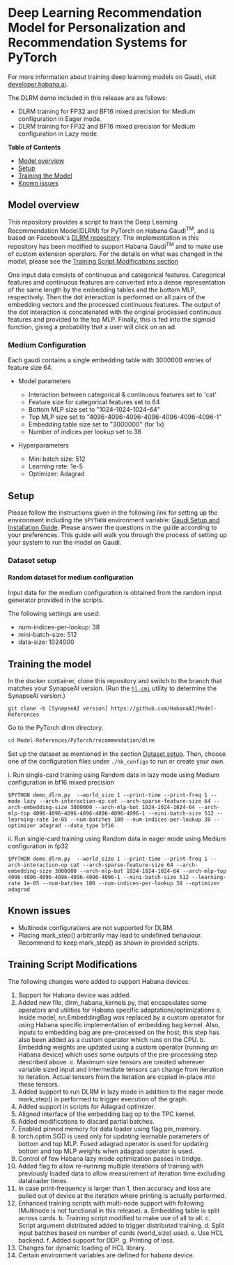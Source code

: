 # Deep Learning Recommendation Model for Personalization and Recommendation Systems for PyTorch

For more information about training deep learning models on Gaudi, visit [developer.habana.ai](https://developer.habana.ai/resources/).

The DLRM demo included in this release are as follows:
- DLRM training for FP32 and BF16 mixed precision for Medium configuration in Eager mode.
- DLRM training for FP32 and BF16 mixed precision for Medium configuration in Lazy mode.

**Table of Contents**
* [Model overview](#model-overview)
* [Setup](#setup)
* [Training the Model](#training-the-model)
* [Known issues](#known-issues)

## Model overview
This repository provides a script to train the Deep Learning Recommendation Model(DLRM) for PyTorch on Habana Gaudi<sup>TM</sup>, and is based on Facebook's [DLRM repository](https://github.com/facebookresearch/dlrm). The implementation in this repository has been modified to support Habana Gaudi<sup>TM</sup> and to make use of custom extension operators. For the details on what was changed in the model, please see the [Training Script Modifications section](#training-script-modifications)

One input data consists of continuous and categorical features. Categorical features and continuous features are converted into a dense representation of the same length by the embedding tables and the bottom MLP, respectively. Then the dot interaction is performed on all pairs of the embedding vectors and the processed continuous features. The output of the dot interaction is concatenated with the original processed continuous features and provided to the top MLP. Finally, this is fed into the sigmoid function, giving a probability that a user will click on an ad.

### Medium Configuration
Each gaudi contains a single embedding table with 3000000 entries of feature size 64.
- Model parameters
    - Interaction between categorical & continuous features set to 'cat'
    - Feature size for categorical features set to 64
    - Bottom MLP size set to "1024-1024-1024-64"
    - Top MLP size set to "4096-4096-4096-4096-4096-4096-4096-1"
    - Embedding table size set to "3000000" (for 1x)
    - Number of indices per lookup set to 38

- Hyperparameters
    - Mini batch size: 512
    - Learning rate: 1e-5
    - Optimizer: Adagrad

## Setup
Please follow the instructions given in the following link for setting up the
environment including the `$PYTHON` environment variable: [Gaudi Setup and
Installation Guide](https://github.com/HabanaAI/Setup_and_Install). Please
answer the questions in the guide according to your preferences. This guide will
walk you through the process of setting up your system to run the model on
Gaudi.

### Dataset setup

#### Random dataset for medium configuration
Input data for the medium configuration is obtained from the random input generator provided in the scripts.

The following settings are used:
- num-indices-per-lookup: 38
- mini-batch-size: 512
- data-size: 1024000

## Training the model

In the docker container, clone this repository and switch to the branch that
matches your SynapseAI version. (Run the
[`hl-smi`](https://docs.habana.ai/en/latest/System_Management_Tools_Guide/System_Management_Tools.html#hl-smi-utility-options)
utility to determine the SynapseAI version.)

```
git clone -b [SynapseAI version] https://github.com/HabanaAI/Model-References
```
Go to the PyTorch dlrm directory.
```bash
cd Model-References/PyTorch/recommendation/dlrm
```
Set up the dataset as mentioned in the section [Dataset setup](#dataset-setup). Then, choose one of the configuration files under `./hb_configs` to run or create your own.

i. Run single-card training using Random data in lazy mode using Medium configuration in bf16 mixed precision
```
$PYTHON demo_dlrm.py  --world_size 1 --print-time --print-freq 1 --mode lazy --arch-interaction-op cat --arch-sparse-feature-size 64 --arch-embedding-size 3000000 --arch-mlp-bot 1024-1024-1024-64 --arch-mlp-top 4096-4096-4096-4096-4096-4096-4096-1 --mini-batch-size 512 --learning-rate 1e-05 --num-batches 100 --num-indices-per-lookup 38 --optimizer adagrad --data_type bf16
```
ii. Run single-card training using Random data in eager mode using Medium configuration in fp32
```
$PYTHON demo_dlrm.py  --world_size 1 --print-time --print-freq 1 --arch-interaction-op cat --arch-sparse-feature-size 64 --arch-embedding-size 3000000 --arch-mlp-bot 1024-1024-1024-64 --arch-mlp-top 4096-4096-4096-4096-4096-4096-4096-1 --mini-batch-size 512 --learning-rate 1e-05 --num-batches 100 --num-indices-per-lookup 38 --optimizer adagrad
```

## Known issues
- Multinode configurations are not supported for DLRM.
- Placing mark_step() arbitrarily may lead to undefined behaviour. Recommend to keep mark_step() as shown in provided scripts.

## Training Script Modifications
The following changes were added to support Habana devices:

1. Support for Habana device was added.
2. Added new file, dlrm_habana_kernels.py, that encapsulates some operators
   and utilities for Habana specific adaptations/optimizations
    a. Inside model, nn.EmbeddingBag was replaced by a custom operator for
    using Habana specific implementation of embedding bag kernel. Also,
    inputs to embedding bag are pre-processed on the host; this step has
    also been added as a custom operator which runs on the CPU.
    b. Embedding weights are updated using a custom
    operator (running on Habana device) which uses some outputs of the
    pre-processing step described above.
    c. Maximum size tensors are created wherever variable sized input and
    intermediate tensors can change from iteration to iteration. Actual
    tensors from the iteration are copied in-place into these tensors.
3. Added support to run DLRM in lazy mode in addition to the eager mode.
   mark_step() is performed to trigger execution of the graph.
4. Added support in scripts for Adagrad optimizer.
5. Aligned interface of the embedding bag op to the TPC kernel.
6. Added modifications to discard partial batches.
7. Enabled pinned memory for data loader using flag pin_memory.
8. torch.optim.SGD is used only for updating learnable parameters of
    bottom and top MLP. Fused adagrad operator is used for updating bottom and top MLP weights when adagrad operator is used.
9. Control of few Habana lazy mode optimization passes in bridge.
10. Added flag to allow re-running multiple iterations of training with previously
    loaded data to allow measurement of iteration time excluding dataloader times.
11. In case print-frequency is larger than 1, then accuracy and loss are pulled out
    of device at the iteration where printing is actually performed.
12. Enhanced training scripts with multi-node support with following (Multinode is not functional in this release):
    a. Embedding table is split across cards.
    b. Training script modified to make use of all to all.
    c. Script argument distributed added to trigger distributed training.
    d. Split input batches based on number of cards (world_size) used.
    e. Use HCL backend.
    f. Added support for DDP.
    g. Printing of loss.
13. Changes for dynamic loading of HCL library.
14. Certain environment variables are defined for habana device.
